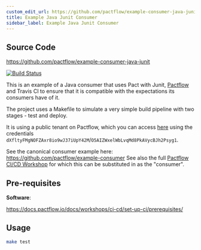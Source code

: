 ```yaml
---
custom_edit_url: https://github.com/pactflow/example-consumer-java-junit/edit/master/README.md
title: Example Java Junit Consumer
sidebar_label: Example Java Junit Consumer
---
```


<!-- This file has been synced from the pactflow/example-consumer-java-junit repository. Please do not edit it directly. The URL of the source file can be found in the custom_edit_url value above -->

## Source Code

https://github.com/pactflow/example-consumer-java-junit


[![Build Status](https://travis-ci.com/pactflow/example-consumer-java-junit.svg?branch=master)](https://travis-ci.com/pactflow/example-consumer-java-junit)

This is an example of a Java consumer that uses Pact with Junit, [Pactflow](https://pactflow.io) and Travis CI to ensure that it is compatible with the expectations its consumers have of it.

The project uses a Makefile to simulate a very simple build pipeline with two stages - test and deploy.

It is using a public tenant on Pactflow, which you can access [here](https://test.pact.dius.com.au) using the credentials `dXfltyFMgNOFZAxr8io9wJ37iUpY42M`/`O5AIZWxelWbLvqMd8PkAVycBJh2Psyg1`.

See the canonical consumer example here: https://github.com/pactflow/example-consumer
See also the full [Pactflow CI/CD Workshop](https://docs.pactflow.io/docs/workshops/ci-cd) for which this can be substituted in as the "consumer".

## Pre-requisites

**Software**:

https://docs.pactflow.io/docs/workshops/ci-cd/set-up-ci/prerequisites/

## Usage

```sh
make test
```
